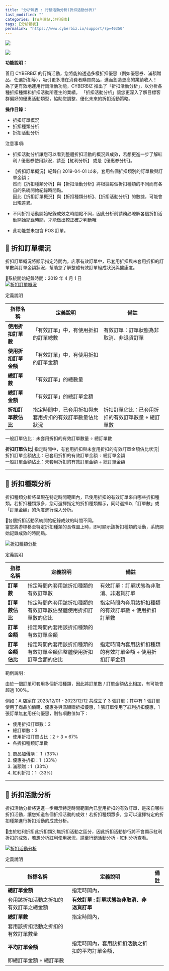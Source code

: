 ```yaml
---
title: "分析報表 : 行銷活動分析(折扣活動分析)"
last_modified: ""
categories: [TW台灣站,分析報表]
tags: [分析報表]
permalink: "https://www.cyberbiz.io/support/?p=40350"
---
```


![](https://www.cyberbiz.io/support/wp-content/uploads/適用站別.png)

[![](https://www.cyberbiz.io/support/wp-content/uploads/台灣站.png)](https://www.cyberbiz.io/support/?page_id=2490)

**功能說明：**  

善用 CYBERBIZ 的行銷活動，您將能夠透過多樣折扣優惠（例如優惠券、滿額贈品、任選折扣等），吸引更多潛在消費者購買商品，進而創造更高的業績收入！  
為了更有效地運用行銷活動功能，CYBERBIZ 推出了「折扣活動分析」，以分析各種折扣種類和折扣活動所產生的業績。
「折扣活動分析」讓您更深入了解目標客群偏好的優惠活動類型，協助您調整、優化未來的折扣活動策略。

**操作目錄：**

* 折扣訂單概況
* 折扣種類分析
* 折扣活動分析

注意事項:  

* 折扣活動分析讓您可以看到整體折扣活動的概況與成效，若想更進一步了解紅利 / 優惠券使用狀況，請至【紅利分析】 或是【優惠券分析】。
* 【折扣訂單概況】紀錄自 2019-04-01 以來，套用各個折扣類別的訂單數與訂單金額；  
然而【折扣種類分析】與【折扣活動分析】將根據每個折扣種類的不同而有各自的系統開始紀錄時間點。  
因此【折扣訂單概況】與【折扣種類分析】、【折扣活動分析】的數據，可能會出現差異。

* 不同折扣活動開始紀錄成效之時間點不同，因此分析前請務必瞭解各個折扣活動開始紀錄時間，才能做出較正確之判斷哦 
* 此功能並未包含 POS 訂單。



## 📌 折扣訂單概況



折扣訂單概況將顯示指定時間內，店家有效訂單中，已套用折扣與未套用折扣的訂單數與訂單金額狀況，幫助您了解整體有效訂單組成狀況與健康度。


📍系統開始紀錄時間：2019 年 4 月 1 日  
[![折扣訂單概況](https://www.cyberbiz.io/support/wp-content/uploads/分析報表-行銷活動分析折扣活動分析01.png)](https://www.cyberbiz.io/support/wp-content/uploads/分析報表-行銷活動分析折扣活動分析01.png)

定義說明

指標名稱| 定義說明| 備註  
---|---|---  
**使用折扣訂單數**|  「有效訂單」中，有使用折扣的訂單總數| 有效訂單：訂單狀態為非取消、非退貨訂單  
**使用折扣訂單金額**|  「有效訂單」中，有使用折扣的訂單金額|  
**總訂單數**|  「有效訂單」的總數量|  
**總訂單金額**|  「有效訂單」的總訂單金額|  
**折扣訂單數佔比**|  指定時間中，已套用折扣與未套用折扣的有效訂單數量佔比狀況| 折扣訂單佔比：已套用折扣的有效訂單數量 ÷ 總訂單數  
一般訂單佔比：未套用折扣的有效訂單數量 ÷ 總訂單數  

**折扣訂單佔比**|  指定時間中，有套用折扣與未套用折扣的有效訂單金額佔比狀況| 折扣訂單金額佔比：已套用折扣的有效訂單金額 ÷ 總訂單金額  
一般訂單金額佔比：未套用折扣的有效訂單金額 ÷ 總訂單金額  


* * *

## 📌 折扣種類分析



折扣種類分析將呈現在特定時間範圍內，已使用折扣的有效訂單來自哪些折扣種類。若折扣種類眾多，您可選擇指定的折扣種類顯示，同時選擇以「訂單數」或「訂單金額」的角度進行深入分析。


📍各個折扣活動系統開始紀錄成效的時間不同。  
當您將游標移至特定折扣種類的長條圖上時，即可顯示該折扣種類的活動，系統開始記錄成效的時間點。  

[![折扣種類分析](https://www.cyberbiz.io/support/wp-content/uploads/分析報表-行銷活動分析折扣活動分析03.png)](https://www.cyberbiz.io/support/wp-content/uploads/分析報表-行銷活動分析折扣活動分析03.png)

定義說明

指標名稱| 定義說明| 備註  
---|---|---  
**訂單數**|  指定時間內套用該折扣種類的有效訂單數| 有效訂單：訂單狀態為非取消、非退貨訂單  
**訂單數佔比**|  指定時間內套用該折扣種類的有效訂單數佔整體使用折扣訂單數的佔比| 指定時間內套用該折扣種類的有效訂單數 ÷ 使用折扣訂單數  
**訂單金額**|  指定時間內套用該折扣種類的有效訂單金額|  
**訂單金額佔比**|  指定時間內套用該折扣種類的有效訂單金額佔整體使用折扣訂單金額的佔比| 指定時間內套用該折扣種類的有效訂單金額 ÷ 使用折扣訂單金額  

範例說明 :

由於一個訂單可套用多個折扣種類，因此將訂單數 / 訂單金額佔比相加，有可能會超過 100%。  

例如：A 店家在 2023/12/01 - 2023/12/12 共成立了 3 張訂單；其中有 1 張訂單使用了商品加價購、優惠券與滿額贈折扣優惠，1
張訂單使用了紅利折扣優惠，1 張訂單無套用任何優惠，則各項數值如下：

* 使用折扣訂單數：2
* 總訂單數：3
* 使用折扣訂單占比：2 ÷ 3 = 67%
* 各折扣種類訂單數 
1. 商品加價購： 1（33%）
2. 優惠券折扣：1（33%）
3. 滿額贈：1（33%）
4. 紅利折扣：1（33%） 

* * *

## 📌 折扣活動分析



折扣活動分析將更進一步顯示特定時間範圍內已套用折扣的有效訂單，是來自哪些折扣活動，讓您知道各個折扣活動的成效！若折扣種類眾多，您可以選擇特定的折扣種類進行折扣活動的成效分析。


📍由於紅利折扣此折扣類別無折扣活動之區分，因此折扣活動排行將不會顯示紅利折扣的成效，若想分析紅利使用狀況，請至行銷活動分析 - 紅利分析查看。  

[![折扣活動分析](https://www.cyberbiz.io/support/wp-content/uploads/分析報表-行銷活動分析折扣活動分析05.png)](https://www.cyberbiz.io/support/wp-content/uploads/分析報表-行銷活動分析折扣活動分析05.png)

定義說明

指標名稱| 定義說明| 備註  
---|---|---  
**總訂單金額**|  指定時間內，  
套用該折扣活動之折扣的有效訂單之總金額| **有效訂單 : 訂單狀態為非取消、非退貨訂單**  
**總訂單數**|  指定時間內，  
套用該折扣活動之折扣的有效訂單數量|  
**平均訂單金額**|  指定時間內，套用該折扣活動之折扣的平均訂單金額，  
即總訂單金額 ÷ 總訂單數|

